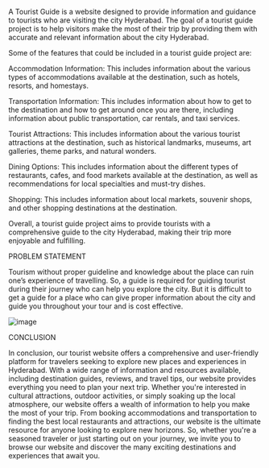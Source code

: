 A Tourist Guide is a website designed to provide information and guidance to tourists who are visiting the city Hyderabad. The goal of a tourist guide project is to help visitors make the most of their trip by providing them with accurate and relevant information about the city Hyderabad.

Some of the features that could be included in a tourist guide project are:

Accommodation Information: This includes information about the various types of accommodations available at the destination, such as hotels, resorts, and homestays.

Transportation Information: This includes information about how to get to the destination and how to get around once you are there, including information about public transportation, car rentals, and taxi services.

Tourist Attractions: This includes information about the various tourist attractions at the destination, such as historical landmarks, museums, art galleries, theme parks, and natural wonders.

Dining Options: This includes information about the different types of restaurants, cafes, and food markets available at the destination, as well as recommendations for local specialties and must-try dishes.

Shopping: This includes information about local markets, souvenir shops, and other shopping destinations at the destination.

Overall, a tourist guide project aims to provide tourists with a comprehensive guide to the city Hyderabad, making their trip more enjoyable and fulfilling.


PROBLEM STATEMENT

Tourism without proper guideline and knowledge about the place can ruin one’s experience of travelling. So, a guide is required for guiding tourist during their journey who can help you explore the city. But it is difficult to get a guide for a place who can give proper information about the city  and guide you throughout your tour and is cost effective.

![image](https://user-images.githubusercontent.com/118679164/226315364-9cf4deba-7cdc-4ac3-9706-cc21ce7adf1f.png)

CONCLUSION

In conclusion, our tourist website offers a comprehensive and user-friendly platform for travelers seeking to explore new places and experiences in Hyderabad. With a wide range of information and resources available, including destination guides, reviews, and travel tips, our website provides everything you need to plan your next trip.
Whether you're interested in cultural attractions, outdoor activities, or simply soaking up the local atmosphere, our website offers a wealth of information to help you make the most of your trip. From booking accommodations and transportation to finding the best local restaurants and attractions, our website is the ultimate resource for anyone looking to explore new horizons.
So, whether you're a seasoned traveler or just starting out on your journey, we invite you to browse our website and discover the many exciting destinations and experiences that await you. 

